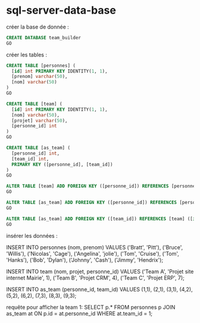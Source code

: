 # sql-server-data-base

créer la base de donnée :
```sql
CREATE DATABASE team_builder
GO
```
créer les tables : 
````sql
CREATE TABLE [personnes] (
  [id] int PRIMARY KEY IDENTITY(1, 1),
  [prenom] varchar(50),
  [nom] varchar(50)
)
GO

CREATE TABLE [team] (
  [id] int PRIMARY KEY IDENTITY(1, 1),
  [nom] varchar(50),
  [projet] varchar(50),
  [personne_id] int
)
GO

CREATE TABLE [as_team] (
  [personne_id] int,
  [team_id] int,
  PRIMARY KEY ([personne_id], [team_id])
)
GO

ALTER TABLE [team] ADD FOREIGN KEY ([personne_id]) REFERENCES [personnes] ([id])
GO

ALTER TABLE [as_team] ADD FOREIGN KEY ([personne_id]) REFERENCES [personnes] ([id])
GO

ALTER TABLE [as_team] ADD FOREIGN KEY ([team_id]) REFERENCES [team] ([id])
GO
````
insérer les données :

INSERT INTO personnes (nom, prenom) VALUES
	('Bratt', 'Pitt'),
	('Bruce', 'Willis'),
	('Nicolas', 'Cage'),
	('Angelina', 'jolie'),
	('Tom', 'Cruise'),
	('Tom', 'Hanks'),
	('Bob', 'Dylan'),
	('Johnny', 'Cash'),
	('Jimmy', 'Hendrix');

INSERT INTO team (nom, projet, personne_id) VALUES
	('Team A', 'Projet site internet Mairie', 1),
	('Team B', 'Projet CRM', 4),
	('Team C', 'Projet ERP', 7);

INSERT INTO as_team (personne_id, team_id) VALUES 
	(1,1),
	(2,1),
	(3,1),
	(4,2),
	(5,2),
	(6,2),
	(7,3),
	(8,3),
	(9,3);

 requête pour afficher la team 1:
 SELECT p.*
FROM personnes p
JOIN as_team at ON p.id = at.personne_id
WHERE at.team_id = 1;


